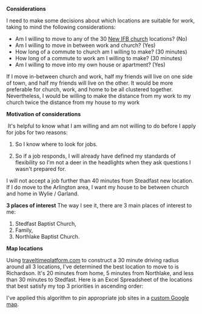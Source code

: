 **Considerations**

I need to make some decisions about which locations are suitable for work, taking to mind the following considerations:

- Am I willing to move to any of the 30 [New IFB church](https://www.thenewifb.com/church-directory) locations? (No)
- Am I willing to move in between work and church? (Yes)
- How long of a commute to church am I willing to make? (30 minutes)
- How long of a commute to work am I willing to make? (30 minutes)
- Am I willing to move into my own house or apartment? (Yes)

If I move in-between church and work, half my friends will live on one side of town, and half my friends will live on the other. It would be more preferable for church, work, and home to be all clustered together. Nevertheless, I would be willing to make the distance from my work to my church twice the distance from my house to my work

**Motivation of considerations**

 It's helpful to know what I am willing and am not willing to do before I apply for jobs for two reasons:

1. So I know where to look for jobs.

2. So if a job responds, I will already have defined my standards of flexibility so I'm not a deer in the headlights when they ask questions I wasn't prepared for.

I will not accept a job further than 40 minutes from Steadfast new location. If I do move to the Arlington area, I want my house to be between church and home in Wylie / Garland.

**3 places of interest**
The way I see it, there are 3 main places of interest to me:

1. Stedfast Baptist Church,
2. Family,
3. Northlake Baptist Church.

**Map locations**

Using [traveltimeplatform.com](https://app.traveltimeplatform.com/search/0_lng=-97.04434%260_color=%23eb9f22%260_mode=driving%260_title=East%20Avenue%20J%2C%20Grand%20Prairie%2C%20TX%2C%20USA%260_lat=32.76720%261_lng=-96.61390%261_color=%2339d2e2%261_mode=driving%261_title=Northlake%20Baptist%20Church%2C%20Garland%2C%20TX%2C%20USA%261_lat=32.92730%262_lat=33.04136%262_lng=-96.56308%262_title=1310%20Leeward%20Ln%2C%20Wylie%2C%20TX%2C%20USA%262_mode=driving) to construct a 30 minute driving radius around all 3 locations, I've determined the best location to move to is Richardson. It's 20 minutes from home, 5 minutes from Northlake, and less than 30 minutes to Stedfast. Here is an Excel Spreadsheet of the locations that best satisfy my top 3 priorities in ascending order:

I've applied this algorithm to pin appropriate job sites in a [custom Google map](https://www.google.com/maps/@32.9335629,-96.8724756,12z/data=!3m1!4b1!4m2!6m1!1s1ImvVMUX0hcbrvfqrKbB8IVvpGwmd2CxE).